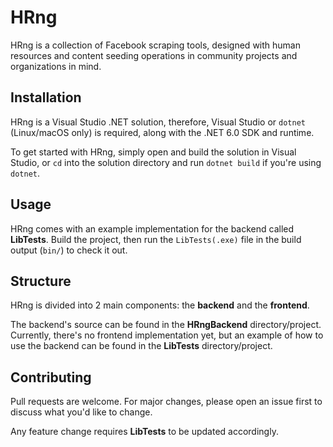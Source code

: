 # HRng
HRng is a collection of Facebook scraping tools, designed with human resources and content seeding operations in community projects and organizations in mind.

## Installation
HRng is a Visual Studio .NET solution, therefore, Visual Studio or `dotnet` (Linux/macOS only) is required, along with the .NET 6.0 SDK and runtime.

To get started with HRng, simply open and build the solution in Visual Studio, or `cd` into the solution directory and run `dotnet build` if you're using `dotnet`.

## Usage
HRng comes with an example implementation for the backend called **LibTests**.
Build the project, then run the `LibTests(.exe)` file in the build output (`bin/`) to check it out.

## Structure
HRng is divided into 2 main components: the **backend** and the **frontend**.

The backend's source can be found in the **HRngBackend** directory/project.
Currently, there's no frontend implementation yet, but an example of how to use the backend can be found in the **LibTests** directory/project.

## Contributing
Pull requests are welcome.
For major changes, please open an issue first to discuss what you'd like to change.

Any feature change requires **LibTests** to be updated accordingly.